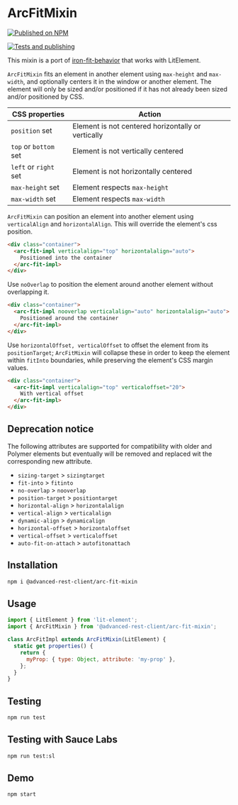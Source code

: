 # ArcFitMixin

[![Published on NPM](https://img.shields.io/npm/v/@advanced-rest-client/arc-fit-mixin.svg)](https://www.npmjs.com/package/@advanced-rest-client/arc-fit-mixin)

[![Tests and publishing](https://github.com/advanced-rest-client/arc-fit-mixin/actions/workflows/deployment.yml/badge.svg)](https://github.com/advanced-rest-client/arc-fit-mixin/actions/workflows/deployment.yml)

This mixin is a port of [iron-fit-behavior](https://github.com/PolymerElements/iron-fit-behavior) that works with LitElement.

`ArcFitMixin` fits an element in another element using `max-height` and `max-width`, and optionally centers it in the window or another element. The element will only be sized and/or positioned if it has not already been sized and/or positioned by CSS.

|CSS properties|Action|
|----------------------|---------------------------------------------------|
|`position` set|Element is not centered horizontally or vertically|
|`top` or `bottom` set|Element is not vertically centered|
|`left` or `right` set|Element is not horizontally centered|
|`max-height` set|Element respects `max-height`|
|`max-width` set|Element respects `max-width`|

`ArcFitMixin` can position an element into another element using `verticalAlign` and `horizontalAlign`. This will override the element's css position.

```html
<div class="container">
  <arc-fit-impl verticalalign="top" horizontalalign="auto">
    Positioned into the container
  </arc-fit-impl>
</div>
```

Use `noOverlap` to position the element around another element without overlapping it.

```html
<div class="container">
  <arc-fit-impl nooverlap verticalalign="auto" horizontalalign="auto">
    Positioned around the container
  </arc-fit-impl>
</div>
```

Use `horizontalOffset, verticalOffset` to offset the element from its
`positionTarget`; `ArcFitMixin` will collapse these in order to
keep the element within `fitInto` boundaries, while preserving the element's
CSS margin values.

```html
<div class="container">
  <arc-fit-impl verticalalign="top" verticaloffset="20">
    With vertical offset
  </arc-fit-impl>
</div>
```

## Deprecation notice

The following attributes are supported for compatibility with older and Polymer elements but eventually will be removed and replaced wit  the corresponding new attribute.

-   `sizing-target` > `sizingtarget`
-   `fit-into` > `fitinto`
-   `no-overlap` > `nooverlap`
-   `position-target` > `positiontarget`
-   `horizontal-align` > `horizontalalign`
-   `vertical-align` > `verticalalign`
-   `dynamic-align` > `dynamicalign`
-   `horizontal-offset` > `horizontaloffset`
-   `vertical-offset` > `verticaloffset`
-   `auto-fit-on-attach` > `autofitonattach`


## Installation

```bash
npm i @advanced-rest-client/arc-fit-mixin
```

## Usage

```javascript
import { LitElement } from 'lit-element';
import { ArcFitMixin } from '@advanced-rest-client/arc-fit-mixin';

class ArcFitImpl extends ArcFitMixin(LitElement) {
  static get properties() {
    return {
      myProp: { type: Object, attribute: 'my-prop' },
    };
  }
}
```

## Testing

```bash
npm run test
```

## Testing with Sauce Labs

```bash
npm run test:sl
```

## Demo

```bash
npm start
```
